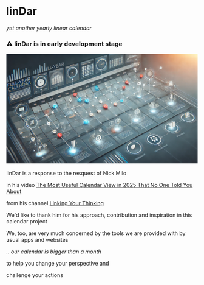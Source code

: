 # linDar
_yet another yearly linear calendar_

### ⚠️ linDar is in early development stage

![linDar yearly concept](files/linDar-concept.webp)

linDar is a response to the resquest of Nick Milo

in his video [The Most Useful Calendar View in 2025 That No One Told You About](https://youtu.be/SQHYj7x-t3A&t=702)

from his channel [Linking Your Thinking](https://www.youtube.com/@linkingyourthinking)


We'd like to thank him for his approach, contribution and inspiration in this calendar project

We, too, are very much concerned by the tools we are provided with by usual apps and websites


_.. our calendar is bigger than a month_

to help you change your perspective and

challenge your actions
